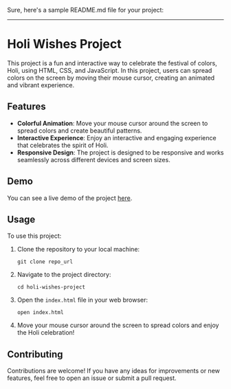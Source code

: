 Sure, here's a sample README.md file for your project:

---

# Holi Wishes Project

This project is a fun and interactive way to celebrate the festival of colors, Holi, using HTML, CSS, and JavaScript. In this project, users can spread colors on the screen by moving their mouse cursor, creating an animated and vibrant experience.

## Features

- **Colorful Animation**: Move your mouse cursor around the screen to spread colors and create beautiful patterns.
- **Interactive Experience**: Enjoy an interactive and engaging experience that celebrates the spirit of Holi.
- **Responsive Design**: The project is designed to be responsive and works seamlessly across different devices and screen sizes.

## Demo

You can see a live demo of the project [here](https://holiwishesproject.netlify.app/).

## Usage

To use this project:

1. Clone the repository to your local machine:

    ```
    git clone repo_url
    
    ```

2. Navigate to the project directory:

    ```
    cd holi-wishes-project
    ```

3. Open the `index.html` file in your web browser:

    ```
    open index.html
    ```

4. Move your mouse cursor around the screen to spread colors and enjoy the Holi celebration!

## Contributing

Contributions are welcome! If you have any ideas for improvements or new features, feel free to open an issue or submit a pull request.
